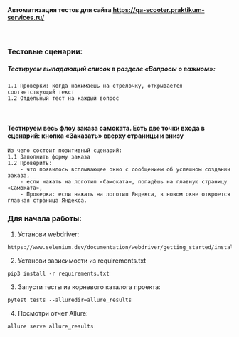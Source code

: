 
<br>

#### Автоматизация тестов для сайта https://qa-scooter.praktikum-services.ru/

<br>

### Тестовые сценарии:

##### Тестируем выпадающий список в разделе «Вопросы о важном»: 
````
1.1 Проверки: когда нажимаешь на стрелочку, открывается соответствующий текст
1.2 Отдельный тест на каждый вопрос
````
<br>



#### Тестируем весь флоу заказа самоката. Есть две точки входа в сценарий: кнопка «Заказать» вверху страницы и внизу

````
Из чего состоит позитивный сценарий:
1.1 Заполнить форму заказа
1.2 Проверить: 
    - что появилось всплывающее окно с сообщением об успешном создании заказа,
    - если нажать на логотип «Самоката», попадёшь на главную страницу «Самоката»,
    - Проверка: если нажать на логотип Яндекса, в новом окне откроется главная страница Яндекса.

````

### Для начала работы:
1. Установи webdriver: 
```
https://www.selenium.dev/documentation/webdriver/getting_started/install_drivers/
```
2. Установи зависимости из requirements.txt
```
pip3 install -r requirements.txt
```
3. Запусти тесты из корневого каталога проекта:
```
pytest tests --alluredir=allure_results
```
4. Посмотри отчет Allure:
```
allure serve allure_results 
```
